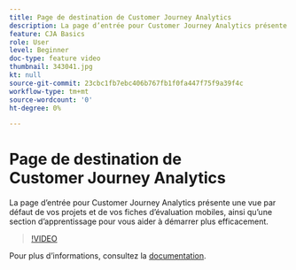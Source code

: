 ```yaml
---
title: Page de destination de Customer Journey Analytics
description: La page d’entrée pour Customer Journey Analytics présente une vue par défaut de vos projets et de vos fiches d’évaluation mobiles, ainsi qu’une section d’apprentissage pour vous aider à démarrer plus efficacement.
feature: CJA Basics
role: User
level: Beginner
doc-type: feature video
thumbnail: 343041.jpg
kt: null
source-git-commit: 23cbc1fb7ebc406b767fb1f0fa447f75f9a39f4c
workflow-type: tm+mt
source-wordcount: '0'
ht-degree: 0%

---
```



# Page de destination de Customer Journey Analytics

La page d’entrée pour Customer Journey Analytics présente une vue par défaut de vos projets et de vos fiches d’évaluation mobiles, ainsi qu’une section d’apprentissage pour vous aider à démarrer plus efficacement.

>[!VIDEO](https://video.tv.adobe.com/v/343041/?quality=12&learn=on)

Pour plus dʼinformations, consultez la [documentation](https://experienceleague.adobe.com/docs/analytics-platform/using/cja-overview/landing.html?lang=en).